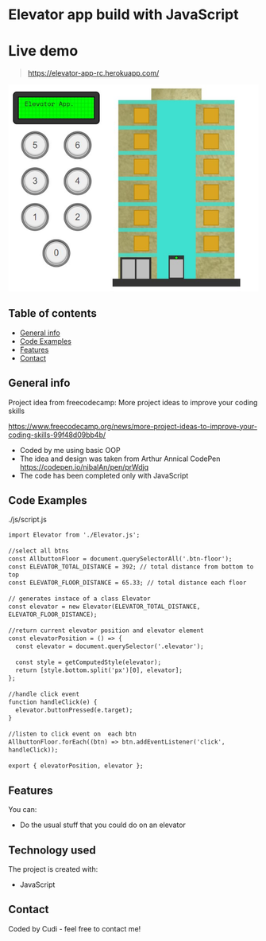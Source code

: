 # Elevator app build with JavaScript

# Live demo

> https://elevator-app-rc.herokuapp.com/

![Design preview for the  coding challenge](./Screenshot_1.jpg)

## Table of contents

- [General info](#general-info)
- [Code Examples](#code-examples)
- [Features](#features)
- [Contact](#contact)

## General info

Project idea from freecodecamp: More project ideas to improve your coding skills

https://www.freecodecamp.org/news/more-project-ideas-to-improve-your-coding-skills-99f48d09bb4b/

- Coded by me using basic OOP
- The idea and design was taken from Arthur Annical CodePen https://codepen.io/nibalAn/pen/prWdjq
- The code has been completed only with JavaScript

## Code Examples

./js/script.js

```
import Elevator from './Elevator.js';

//select all btns
const AllbuttonFloor = document.querySelectorAll('.btn-floor');
const ELEVATOR_TOTAL_DISTANCE = 392; // total distance from bottom to top
const ELEVATOR_FLOOR_DISTANCE = 65.33; // total distance each floor

// generates instace of a class Elevator
const elevator = new Elevator(ELEVATOR_TOTAL_DISTANCE, ELEVATOR_FLOOR_DISTANCE);

//return current elevator position and elevator element
const elevatorPosition = () => {
  const elevator = document.querySelector('.elevator');

  const style = getComputedStyle(elevator);
  return [style.bottom.split('px')[0], elevator];
};

//handle click event
function handleClick(e) {
  elevator.buttonPressed(e.target);
}

//listen to click event on  each btn
AllbuttonFloor.forEach((btn) => btn.addEventListener('click', handleClick));

export { elevatorPosition, elevator };
```

## Features

You can:

- Do the usual stuff that you could do on an elevator

## Technology used

The project is created with:

- JavaScript

## Contact

Coded by Cudi - feel free to contact me!
